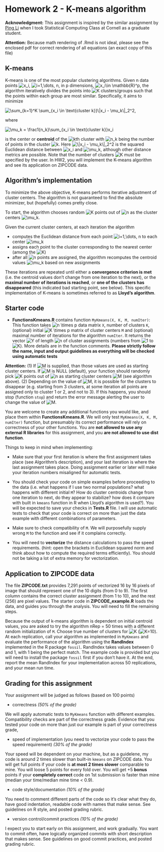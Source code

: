 
# Homework 2 - K-means algorithm

**Acknowledgment:** This assignment is inspired by the similar
assignment by [Ping Li](http://www.stat.rutgers.edu/home/pingli/) when I
took Statistical Computing Class at Cornell as a graduate student.

**Attention:** Because math rendering of .Rmd is not ideal, please see
the enclosed pdf for correct rendering of all equations (an exact copy
of this file)

## K-means

K-means is one of the most popular clustering algorithms. Given n data
points
![x_i](https://latex.codecogs.com/png.image?%5Cdpi%7B110%7D&space;%5Cbg_white&space;x_i "x_i"),
![i=1,\dots, n](https://latex.codecogs.com/png.image?%5Cdpi%7B110%7D&space;%5Cbg_white&space;i%3D1%2C%5Cdots%2C%20n "i=1,\dots, n"),
in p dimensions,
![x_i\in \mathbb{R}^p](https://latex.codecogs.com/png.image?%5Cdpi%7B110%7D&space;%5Cbg_white&space;x_i%5Cin%20%5Cmathbb%7BR%7D%5Ep "x_i\in \mathbb{R}^p"),
the algorithm iteratively divides the points into
![K](https://latex.codecogs.com/png.image?%5Cdpi%7B110%7D&space;%5Cbg_white&space;K "K")
clusters/groups such that the points within each group are most similar.
Specifically, it aims to minimize

![\sum\_{k=1}^K \sum\_{x_i \in \text{cluster k}}\\\|x_i - \mu_k\\\|\_2^2,](https://latex.codecogs.com/png.image?%5Cdpi%7B110%7D&space;%5Cbg_white&space;%5Csum_%7Bk%3D1%7D%5EK%20%5Csum_%7Bx_i%20%5Cin%20%5Ctext%7Bcluster%20k%7D%7D%5C%7Cx_i%20-%20%5Cmu_k%5C%7C_2%5E2%2C "\sum_{k=1}^K \sum_{x_i \in \text{cluster k}}\|x_i - \mu_k\|_2^2,")

where

![\mu_k = \frac1{n_k}\sum\_{x_i \in \text{cluster k}}x_i](https://latex.codecogs.com/png.image?%5Cdpi%7B110%7D&space;%5Cbg_white&space;%5Cmu_k%20%3D%20%5Cfrac1%7Bn_k%7D%5Csum_%7Bx_i%20%5Cin%20%5Ctext%7Bcluster%20k%7D%7Dx_i "\mu_k = \frac1{n_k}\sum_{x_i \in \text{cluster k}}x_i")

is the center or **centroid** of the
![k](https://latex.codecogs.com/png.image?%5Cdpi%7B110%7D&space;%5Cbg_white&space;k "k")th
cluster with
![n_k](https://latex.codecogs.com/png.image?%5Cdpi%7B110%7D&space;%5Cbg_white&space;n_k "n_k")
being the number of points in the cluster
![k](https://latex.codecogs.com/png.image?%5Cdpi%7B110%7D&space;%5Cbg_white&space;k "k").
Here
![\\\|x_i - \mu_k\\\|\_2^2](https://latex.codecogs.com/png.image?%5Cdpi%7B110%7D&space;%5Cbg_white&space;%5C%7Cx_i%20-%20%5Cmu_k%5C%7C_2%5E2 "\|x_i - \mu_k\|_2^2")
is the squared Euclidean distance between
![x_i](https://latex.codecogs.com/png.image?%5Cdpi%7B110%7D&space;%5Cbg_white&space;x_i "x_i")
and
![\mu_k](https://latex.codecogs.com/png.image?%5Cdpi%7B110%7D&space;%5Cbg_white&space;%5Cmu_k "\mu_k"),
although other distance metrics are possible. Note that the number of
clusters
![K](https://latex.codecogs.com/png.image?%5Cdpi%7B110%7D&space;%5Cbg_white&space;K "K")
must be specified by the user. In HW2, you will implement the K-means
algorithm and see its application on ZIPCODE data.

## Algorithm’s implementation

To minimize the above objective, K-means performs iterative adjustment
of cluster centers. The algorithm is not guaranteed to find the absolute
minimizer, but (hopefully) comes pretty close.

To start, the algorithm chooses random
![K](https://latex.codecogs.com/png.image?%5Cdpi%7B110%7D&space;%5Cbg_white&space;K "K")
points out of
![n](https://latex.codecogs.com/png.image?%5Cdpi%7B110%7D&space;%5Cbg_white&space;n "n")
as the cluster centers
![\mu_k](https://latex.codecogs.com/png.image?%5Cdpi%7B110%7D&space;%5Cbg_white&space;%5Cmu_k "\mu_k").

Given the current cluster centers, at each iteration the algorithm

-   computes the Euclidean distance from each point
    ![i=1,\dots, n](https://latex.codecogs.com/png.image?%5Cdpi%7B110%7D&space;%5Cbg_white&space;i%3D1%2C%5Cdots%2C%20n "i=1,\dots, n")
    to each center
    ![\mu_k](https://latex.codecogs.com/png.image?%5Cdpi%7B110%7D&space;%5Cbg_white&space;%5Cmu_k "\mu_k")
-   assigns each point to the cluster corresponding to the nearest
    center (among the
    ![K](https://latex.codecogs.com/png.image?%5Cdpi%7B110%7D&space;%5Cbg_white&space;K "K"))
-   after all
    ![n](https://latex.codecogs.com/png.image?%5Cdpi%7B110%7D&space;%5Cbg_white&space;n "n")
    points are assigned, the algorithm recomputes the centroid values
    ![\mu_k](https://latex.codecogs.com/png.image?%5Cdpi%7B110%7D&space;%5Cbg_white&space;%5Cmu_k "\mu_k")
    based on new assignments

These iterations are repeated until either a **convergence criterion is
met** (i.e. the centroid values don’t change from one iteration to the
next), or the **maximal number of iterations is reached**, or **one of
the clusters has disappeared** (this indicated bad starting point, see
below). This specific implementation of K-means is sometimes referred to
as **Lloyd’s algorithm**.

## Starter code

-   **FunctionsKmeans.R** contains function
    `MyKmeans(X, K, M, numIter)`: This function takes
    ![n \times p](https://latex.codecogs.com/png.image?%5Cdpi%7B110%7D&space;%5Cbg_white&space;n%20%5Ctimes%20p "n \times p")
    data matrix `X`, number of clusters `K`, (optional) initial
    ![K \times p](https://latex.codecogs.com/png.image?%5Cdpi%7B110%7D&space;%5Cbg_white&space;K%20%5Ctimes%20p "K \times p")
    matrix of cluster centers `M` and (optional) maximal number of
    iterations for the algorithm `numIter`. It returns the vector
    ![Y](https://latex.codecogs.com/png.image?%5Cdpi%7B110%7D&space;%5Cbg_white&space;Y "Y")
    of length
    ![n](https://latex.codecogs.com/png.image?%5Cdpi%7B110%7D&space;%5Cbg_white&space;n "n")
    of cluster assignments (numbers from
    ![1](https://latex.codecogs.com/png.image?%5Cdpi%7B110%7D&space;%5Cbg_white&space;1 "1")
    to
    ![K](https://latex.codecogs.com/png.image?%5Cdpi%7B110%7D&space;%5Cbg_white&space;K "K")).
    More details are in the function comments. **Please strictly follow
    the name, input and output guidelines as everything will be checked
    using automatic tests**

**Attention:** (1) If
![M](https://latex.codecogs.com/png.image?%5Cdpi%7B110%7D&space;%5Cbg_white&space;M "M")
is supplied, than those values are used as starting cluster centers. If
![M](https://latex.codecogs.com/png.image?%5Cdpi%7B110%7D&space;%5Cbg_white&space;M "M")
is NULL (default), your function should randomly pick
![K](https://latex.codecogs.com/png.image?%5Cdpi%7B110%7D&space;%5Cbg_white&space;K "K")
points out of
![n](https://latex.codecogs.com/png.image?%5Cdpi%7B110%7D&space;%5Cbg_white&space;n "n")
as starting cluster centers
![M](https://latex.codecogs.com/png.image?%5Cdpi%7B110%7D&space;%5Cbg_white&space;M "M")
(see algorithm above). (2) Depending on the value of
![M](https://latex.codecogs.com/png.image?%5Cdpi%7B110%7D&space;%5Cbg_white&space;M "M"),
it is possible for the clusters to disappear (e.g. starting from 3
clusters, at some iteration all points are assigned only to cluster 1 or
2, and not to 3). If this happens, you should stop (function `stop`) and
return the error message alerting the user to change the value of
![M](https://latex.codecogs.com/png.image?%5Cdpi%7B110%7D&space;%5Cbg_white&space;M "M").

You are welcome to create any additional functions you would like, and
place them within **FunctionsKmeans.R**. We will only test
`MyKmeans(X, K, M, numIter)` function, but presumably its correct
performance will rely on correctness of your other functions. You are
**not allowed to use any external R libraries** for this assignment, and
you **are not allowed to use dist function**.

Things to keep in mind when implementing:

-   Make sure that your first iteration is where the first assignment
    takes place (see Algorithm’s description), and your last iteration
    is where the last assignment takes place. Doing assignment earlier
    or later will make your iteration numbers misaligned for automatic
    tests.

-   You should check your code on simple examples before proceeding to
    the data (i.e. what happens if I use two normal populations? what
    happens with different initial `M`? How do cluster centroids change
    from one iteration to next, do they appear to stabilize? how does it
    compare with built in `kmeans` function in R when Lloyd’s algorithm
    is used?). You will be expected to save your checks in **Tests.R**
    file. I will use automatic tests to check that your code is correct
    on more than just the data example with different combinations of
    parameters.

-   Make sure to check compatibility of `M`. We will purposefully supply
    wrong `M` to the function and see if it complains correctly.

-   You will need to **vectorize** the distance calculations to pass the
    speed requirements. (hint: open the brackets in Euclidean squared
    norm and think about how to compute the required terms efficiently).
    You should not be taking a lot of extra memory for vectorization.

## Application to ZIPCODE data

The file **ZIPCODE.txt** provides 7,291 points of vectorized 16 by 16
pixels of image that should represent one of the 10 digits (from 0 to
9). The first column contains the correct cluster assignment (from 1 to
10), and the rest (256) are pixel values. The starter code in
**ZIPCODE_example.R** loads the data, and guides you through the
analysis. You will need to fill the remaining steps.

Because the output of k-means algorithm is dependent on initial centroid
values, you are asked to try the algorithm nRep = 50 times with a
different random initialization of `M`. Choose true number of clusters
for
![K](https://latex.codecogs.com/png.image?%5Cdpi%7B110%7D&space;%5Cbg_white&space;K "K")
(![K=10](https://latex.codecogs.com/png.image?%5Cdpi%7B110%7D&space;%5Cbg_white&space;K%3D10 "K=10")).
At each replication, call your algorithm as implemented in `MyKmeans`
and evaluate the performance of the algorithm using the **RandIndex**
implemented in the R package `fossil`. RandIndex takes values between 0
and 1, with 1 being the perfect match. The example code is provided but
you will need to install the package `fossil` first if you don’t have
it. At the end, report the mean RandIndex for your implementation across
50 replications, and your mean run time.

## Grading for this assignment

Your assignment will be judged as follows (based on 100 points)

-   correctness *(50% of the grade)*

We will apply automatic tests to `MyKmeans` function with different
examples. Compatibility checks are part of the correctness grade.
Evidence that you tested your code on more than just our example is part
of your correctness grade,

-   speed of implementation (you need to vectorize your code to pass the
    speed requirement) *(30% of the grade)*

Your speed will be dependent on your machine, but as a guidelene, my
code is around 2 times slower than built-in `kmeans` on ZIPCODE data.
You will get full points if your code is **at most 2 times slower**
comparable to mine. You will loose 5 points for every fold over. You
will get +5 **bonus** points if your **completely correct** code on 1st
submission is faster than mine (median your time/median mine time \<
0.9).

-   code style/documentation *(10% of the grade)*

You need to comment different parts of the code so it’s clear what they
do, have good indentation, readable code with names that make sense. See
guidelines on R style, and posted grading rubric.

-   version control/commit practices *(10% of the grade)*

I expect you to start early on this assignment, and work gradually. You
want to commit often, have logically organized commits with short
description that makes sense. See guidelines on good commit practices,
and posted grading rubric.
